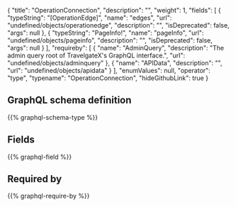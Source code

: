 {
  "title": "OperationConnection",
  "description": "",
  "weight": 1,
  "fields": [
    {
      "typeString": "[OperationEdge]",
      "name": "edges",
      "url": "undefined/objects/operationedge",
      "description": "",
      "isDeprecated": false,
      "args": null
    },
    {
      "typeString": "PageInfo!",
      "name": "pageInfo",
      "url": "undefined/objects/pageinfo",
      "description": "",
      "isDeprecated": false,
      "args": null
    }
  ],
  "requireby": [
    {
      "name": "AdminQuery",
      "description": "The admin query root of TravelgateX's GraphQL interface.",
      "url": "undefined/objects/adminquery"
    },
    {
      "name": "APIData",
      "description": "",
      "url": "undefined/objects/apidata"
    }
  ],
  "enumValues": null,
  "operator": "type",
  "typename": "OperationConnection",
  "hideGithubLink": true
}
## GraphQL schema definition

{{% graphql-schema-type %}}

## Fields

{{% graphql-field %}}

## Required by

{{% graphql-require-by %}}
